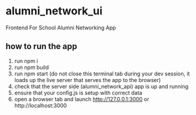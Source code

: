 # alumni_network_ui
Frontend For School Alumni Networking App

## how to run the app
1. run npm i
2. run npm build
3. run npm start (do not close this terminal tab during your dev session, it loads up the live server that serves the app to the browser)
4. check that the server side (alumni_network_api) app is up and running
5. ensure that your config.js is setup with correct data
6. open a browser tab and launch http://127.0.0.1:3000 or http://localhost:3000